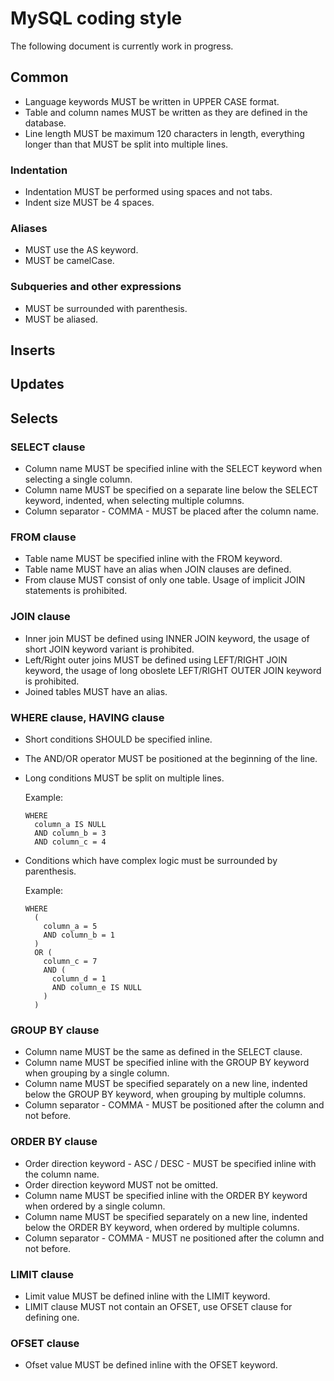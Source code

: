 # MySQL coding style

The following document is currently work in progress.

## Common

* Language keywords MUST be written in UPPER CASE format.
* Table and column names MUST be written as they are defined in the database.
* Line length MUST be maximum 120 characters in length, everything longer than that MUST be split into multiple lines.

### Indentation

* Indentation MUST be performed using spaces and not tabs.
* Indent size MUST be 4 spaces.

### Aliases

* MUST use the AS keyword.
* MUST be camelCase.

### Subqueries and other expressions

* MUST be surrounded with parenthesis.
* MUST be aliased.

## Inserts

## Updates

## Selects

### SELECT clause

* Column name MUST be specified inline with the SELECT keyword when selecting a single column.
* Column name MUST be specified on a separate line below the SELECT keyword, indented, when selecting multiple columns.
* Column separator - COMMA - MUST be placed after the column name.

### FROM clause

* Table name MUST be specified inline with the FROM keyword.
* Table name MUST have an alias when JOIN clauses are defined.
* From clause MUST consist of only one table. Usage of implicit JOIN statements is prohibited.

### JOIN clause

* Inner join MUST be defined using INNER JOIN keyword, the usage of short JOIN keyword variant is prohibited. 
* Left/Right outer joins MUST be defined using LEFT/RIGHT JOIN keyword, the usage of long oboslete LEFT/RIGHT OUTER JOIN keyword is prohibited.
* Joined tables MUST have an alias.

### WHERE clause, HAVING clause

* Short conditions SHOULD be specified inline.
* The AND/OR operator MUST be positioned at the beginning of the line.
* Long conditions MUST be split on multiple lines.

  Example:
  ````
  WHERE
    column_a IS NULL
    AND column_b = 3
    AND column_c = 4
  ````
  
* Conditions which have complex logic must be surrounded by parenthesis.

  Example:
  ````
  WHERE
    (
      column_a = 5
      AND column_b = 1
    )
    OR (
      column_c = 7  
      AND (
        column_d = 1
        AND column_e IS NULL
      )
    )
  ````

### GROUP BY clause

* Column name MUST be the same as defined in the SELECT clause.
* Column name MUST be specified inline with the GROUP BY keyword when grouping by a single column.
* Column name MUST be specified separately on a new line, indented below the GROUP BY keyword, when grouping by multiple columns.
* Column separator - COMMA - MUST be positioned after the column and not before.

### ORDER BY clause

* Order direction keyword - ASC / DESC - MUST be specified inline with the column name.
* Order direction keyword MUST not be omitted.
* Column name MUST be specified inline with the ORDER BY keyword when ordered by a single column.
* Column name MUST be specified separately on a new line, indented below the ORDER BY keyword, when ordered by multiple columns.
* Column separator - COMMA - MUST ne positioned after the column and not before.

### LIMIT clause

* Limit value MUST be defined inline with the LIMIT keyword.
* LIMIT clause MUST not contain an OFSET, use OFSET clause for defining one.

### OFSET clause

* Ofset value MUST be defined inline with the OFSET keyword.
